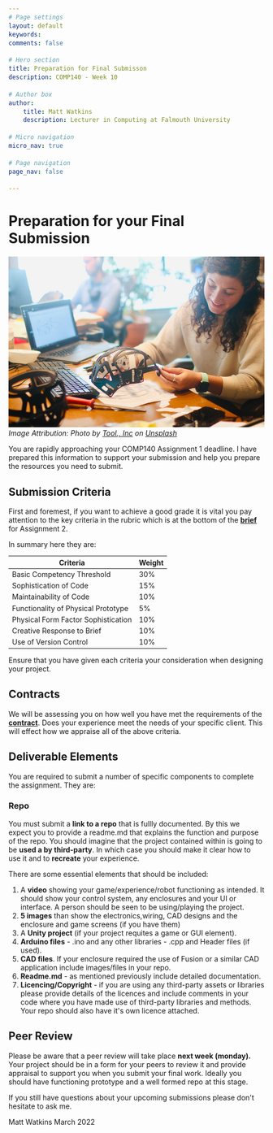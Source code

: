 ```yaml
---
# Page settings
layout: default
keywords:
comments: false

# Hero section
title: Preparation for Final Submisson
description: COMP140 - Week 10

# Author box
author:
    title: Matt Watkins
    description: Lecturer in Computing at Falmouth University

# Micro navigation
micro_nav: true

# Page navigation
page_nav: false

---
```


# Preparation for your Final Submission

![Finalising a prototype](images/submission.jpg)
*Image Attribution: Photo by [Tool., Inc](https://unsplash.com/@tool_inc?utm_source=unsplash&utm_medium=referral&utm_content=creditCopyText) on [Unsplash](https://unsplash.com/s/photos/prototype?utm_source=unsplash&utm_medium=referral&utm_content=creditCopyText)*

You are rapidly approaching your COMP140 Assignment 1 deadline. I have prepared this information to support your submission and help you prepare the resources you need to submit.

## Submission Criteria

First and foremest, if you want to achieve a good grade it is vital you pay attention to the key criteria in the rubric which is at the bottom of the **[brief](https://learningspace.falmouth.ac.uk/mod/resource/view.php?id=228190)** for Assignment 2.

In summary here they are:

|Criteria |Weight |
|--|--|
|Basic Competency Threshold  | 30% |
|Sophistication of Code| 15% |
|Maintainability of Code| 10% |
|Functionality of Physical Prototype| 5% |
|Physical Form Factor Sophistication| 10% |
|Creative Response to Brief| 10% |
|Use of Version Control| 10% |

Ensure that you have given each criteria your consideration when designing your project.

## Contracts

We will be assessing you on how well you have met the requirements of the **[contract](https://learningspace.falmouth.ac.uk/mod/resource/view.php?id=228876)**. Does your experience meet the needs of your specific client. This will effect how we appraise all of the above criteria.


## Deliverable Elements

You are required to submit a number of specific components to complete the assignment. They are:

### Repo

You must submit a **link to a repo** that is fullly documented. By this we expect you to provide a readme.md that explains the function and purpose of the repo. You should imagine that the project contained within is going to be **used a by third-party**. In which case you should make it clear how to use it and to **recreate** your experience.

There are some essential elements that should be included:

 1. A **video** showing your game/experience/robot functioning as intended. It should show your control system, any enclosures and your UI or interface. A person should be seen to be using/playing the project.
 2. **5 images** than show the electronics,wiring, CAD designs and the enclosure and game screens (if you have them)
 3. A **Unity project** (if your project requites a game or GUI element).
 4. **Arduino files** - .ino and any other libraries - .cpp and Header files (if used).
 5. **CAD files**. If your enclosure required the use of Fusion or a similar CAD application include images/files in your repo.
 6. **Readme.md** - as mentioned previously include detailed documentation.
 7. **Licencing/Copyright** - if you are using any third-party assets or libraries please provide details of the licences and include comments in your code where you have made use of third-party libraries and methods. Your repo should also have it's own licence attached.


## Peer Review

Please be aware that a peer review will take place **next week (monday).** Your project should be in a form for your peers to review it and provide appraisal to support you when you submit your final work. Ideally you should have functioning prototype and a well formed repo at this stage.

If you still have questions about your upcoming submissions please don't hesitate to ask me.

Matt Watkins March 2022


<!--stackedit_data:
eyJoaXN0b3J5IjpbLTMxMjA2NTkxNyw4MzA1NzY0NjQsMjM1NT
k2NDI2XX0=
-->